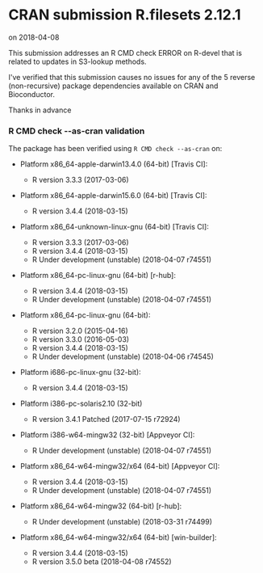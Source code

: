 # CRAN submission R.filesets 2.12.1

on 2018-04-08

This submission addresses an R CMD check ERROR on R-devel that is
related to updates in S3-lookup methods.

I've verified that this submission causes no issues for any of the
5 reverse (non-recursive) package dependencies available on CRAN
and Bioconductor.

Thanks in advance


### R CMD check --as-cran validation

The package has been verified using `R CMD check --as-cran` on:

* Platform x86_64-apple-darwin13.4.0 (64-bit) [Travis CI]:
  - R version 3.3.3 (2017-03-06)

* Platform x86_64-apple-darwin15.6.0 (64-bit) [Travis CI]:
  - R version 3.4.4 (2018-03-15)

* Platform x86_64-unknown-linux-gnu (64-bit) [Travis CI]:
  - R version 3.3.3 (2017-03-06)
  - R version 3.4.4 (2018-03-15)
  - R Under development (unstable) (2018-04-07 r74551)

* Platform x86_64-pc-linux-gnu (64-bit) [r-hub]:
  - R version 3.4.4 (2018-03-15)
  - R Under development (unstable) (2018-04-07 r74551)

* Platform x86_64-pc-linux-gnu (64-bit):
  - R version 3.2.0 (2015-04-16)
  - R version 3.3.0 (2016-05-03)
  - R version 3.4.4 (2018-03-15)
  - R Under development (unstable) (2018-04-06 r74545)

* Platform i686-pc-linux-gnu (32-bit):
  - R version 3.4.4 (2018-03-15)

* Platform i386-pc-solaris2.10 (32-bit)
  - R version 3.4.1 Patched (2017-07-15 r72924)

* Platform i386-w64-mingw32 (32-bit) [Appveyor CI]:
  - R Under development (unstable) (2018-04-07 r74551)

* Platform x86_64-w64-mingw32/x64 (64-bit) [Appveyor CI]:
  - R version 3.4.4 (2018-03-15)
  - R Under development (unstable) (2018-04-07 r74551)

* Platform x86_64-w64-mingw32 (64-bit) [r-hub]:
  - R Under development (unstable) (2018-03-31 r74499)

* Platform x86_64-w64-mingw32/x64 (64-bit) [win-builder]:
  - R version 3.4.4 (2018-03-15)
  - R version 3.5.0 beta (2018-04-08 r74552)
